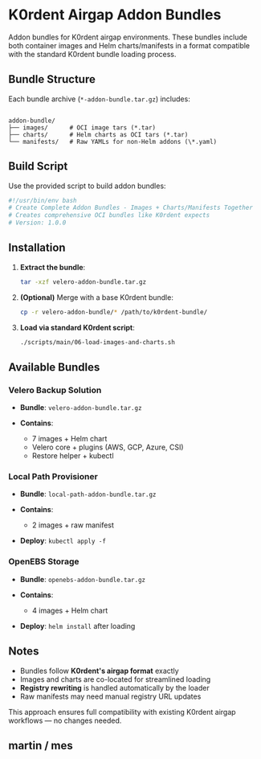 # K0rdent Airgap Addon Bundles

Addon bundles for K0rdent airgap environments. These bundles include both container images and Helm charts/manifests in a format compatible with the standard K0rdent bundle loading process.

## Bundle Structure

Each bundle archive (`*-addon-bundle.tar.gz`) includes:

```

addon-bundle/
├── images/      # OCI image tars (*.tar)
├── charts/      # Helm charts as OCI tars (*.tar)
└── manifests/   # Raw YAMLs for non-Helm addons (\*.yaml)

````

## Build Script

Use the provided script to build addon bundles:

```bash
#!/usr/bin/env bash
# Create Complete Addon Bundles - Images + Charts/Manifests Together
# Creates comprehensive OCI bundles like K0rdent expects
# Version: 1.0.0
````

## Installation

1. **Extract the bundle**:

   ```bash
   tar -xzf velero-addon-bundle.tar.gz
   ```

2. **(Optional)** Merge with a base K0rdent bundle:

   ```bash
   cp -r velero-addon-bundle/* /path/to/k0rdent-bundle/
   ```

3. **Load via standard K0rdent script**:

   ```bash
   ./scripts/main/06-load-images-and-charts.sh
   ```

## Available Bundles

### Velero Backup Solution

* **Bundle**: `velero-addon-bundle.tar.gz`
* **Contains**:

  * 7 images + Helm chart
  * Velero core + plugins (AWS, GCP, Azure, CSI)
  * Restore helper + kubectl

### Local Path Provisioner

* **Bundle**: `local-path-addon-bundle.tar.gz`
* **Contains**:

  * 2 images + raw manifest
* **Deploy**: `kubectl apply -f`

### OpenEBS Storage

* **Bundle**: `openebs-addon-bundle.tar.gz`
* **Contains**:

  * 4 images + Helm chart
* **Deploy**: `helm install` after loading

## Notes

* Bundles follow **K0rdent's airgap format** exactly
* Images and charts are co-located for streamlined loading
* **Registry rewriting** is handled automatically by the loader
* Raw manifests may need manual registry URL updates

This approach ensures full compatibility with existing K0rdent airgap workflows — no changes needed.

## martin / mes
